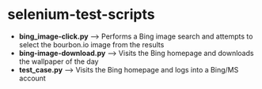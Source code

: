 # selenium-test-scripts

<ul>
  <li><b>bing_image-click.py</b> --> Performs a Bing image search and attempts to select the bourbon.io image from the results</li>
  <li> <b>bing-image-download.py</b> --> Visits the Bing homepage and downloads the wallpaper of the day</li>
  <li> <b>test_case.py</b> --> Visits the Bing homepage and logs into a Bing/MS account</li>
